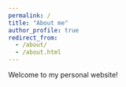 ```yaml
---
permalink: /
title: "About me"
author_profile: true
redirect_from: 
  - /about/
  - /about.html
---
```


Welcome to my personal website!

